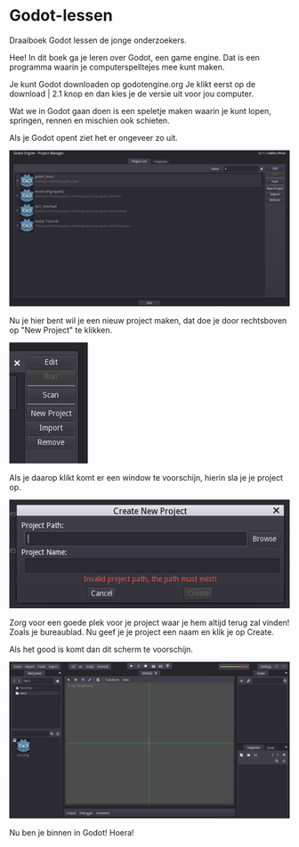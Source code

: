 # Godot-lessen
Draaiboek Godot lessen de jonge onderzoekers.

Hee! In dit boek ga je leren over Godot, een game engine. Dat is een programma waarin je computerspelltejes mee kunt maken.

Je kunt Godot downloaden op godotengine.org Je klikt eerst op de download | 2.1 knop en dan kies je de versie uit voor jou computer.

Wat we in Godot gaan doen is een speletje maken waarin je kunt lopen, springen, rennen en mischien ook schieten.

Als je Godot opent ziet het er ongeveer zo uit.

![Godot](screenshots/godot-menu.png "Description goes here")

Nu je hier bent wil je een nieuw project maken, dat doe je door rechtsboven op "New Project" te klikken.

![Godot](screenshots/godot-menu2.png "Description goes here")

Als je daarop klikt komt er een window te voorschijn, hierin sla je je project op.

![Godot](screenshots/godot-menu3.png "Description goes here")

Zorg voor een goede plek voor je project waar je hem altijd terug zal vinden! Zoals je bureaublad.
Nu geef je je project een naam en klik je op Create.

Als het good is komt dan dit scherm te voorschijn.

![Godot](screenshots/godot-editor.png "Description goes here")

Nu ben je binnen in Godot!
Hoera!
